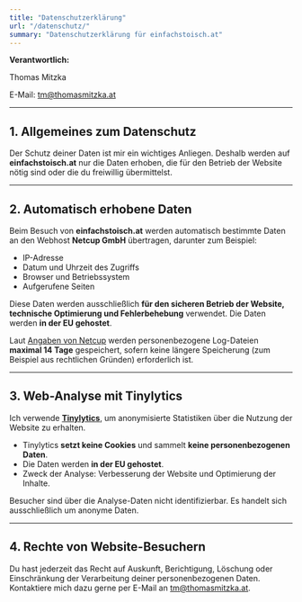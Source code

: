 ```yaml
---
title: "Datenschutzerklärung"
url: "/datenschutz/"
summary: "Datenschutzerklärung für einfachstoisch.at"
---
```


**Verantwortlich:**

Thomas Mitzka

E-Mail: <tm@thomasmitzka.at> 

--- 

## 1. Allgemeines zum Datenschutz 

Der Schutz deiner Daten ist mir ein wichtiges Anliegen. Deshalb werden auf 
**einfachstoisch.at** nur die Daten erhoben, die für den Betrieb der Website 
nötig sind oder die du freiwillig übermittelst.

--- 

## 2. Automatisch erhobene Daten

Beim Besuch von **einfachstoisch.at** werden automatisch bestimmte Daten an den 
Webhost **Netcup GmbH** übertragen, darunter zum Beispiel:

- IP-Adresse
- Datum und Uhrzeit des Zugriffs
- Browser und Betriebssystem
- Aufgerufene Seiten

Diese Daten werden ausschließlich **für den sicheren Betrieb der Website,
technische Optimierung und Fehlerbehebung** verwendet. Die Daten werden
**in der EU gehostet**.

Laut [Angaben von Netcup](https://www.netcup.com/de/kontakt/datenschutzerklaerung)
werden personenbezogene Log-Dateien **maximal 14 Tage** gespeichert, sofern keine
längere Speicherung (zum Beispiel aus rechtlichen Gründen) erforderlich ist.

---

## 3. Web-Analyse mit Tinylytics

Ich verwende **[Tinylytics](https://tinylytics.app)**, um anonymisierte Statistiken über die Nutzung der 
Website zu erhalten.

- Tinylytics **setzt keine Cookies** und sammelt **keine personenbezogenen Daten**.
- Die Daten werden **in der EU gehostet**.
- Zweck der Analyse: Verbesserung der Website und Optimierung der Inhalte.

Besucher sind über die Analyse-Daten nicht identifizierbar. Es handelt sich 
ausschließlich um anonyme Daten.

--- 

## 4. Rechte von Website-Besuchern

Du hast jederzeit das Recht auf Auskunft, Berichtigung, Löschung oder
Einschränkung der Verarbeitung deiner personenbezogenen Daten. Kontaktiere
mich dazu gerne per E-Mail an <tm@thomasmitzka.at>.
